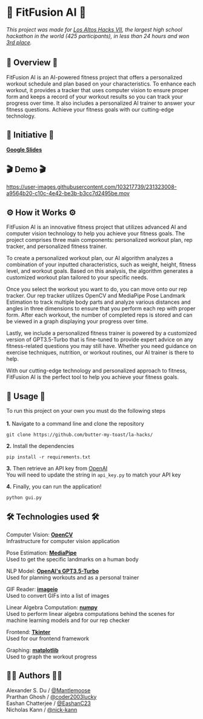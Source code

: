 
<h1> 💪 FitFusion AI 💪 </h1>

###### This project was made for [Los Altos Hacks VII](https://losaltoshacks7.devpost.com/ "Los Altos Hacks VII"), the largest high school hackathon in the world (425 participants), in less than 24 hours and won [3rd place](https://devpost.com/software/fitfusion-ai "FitFusion AI on DevPost").

## 📝 Overview 📝
FitFusion AI is an AI-powered fitness project that offers a personalized workout schedule and plan based on your characteristics. To enhance each workout, it provides a tracker that uses computer vision to ensure proper form and keeps a record of your workout results so you can track your progress over time. It also includes a personalized AI trainer to answer your fitness questions. Achieve your fitness goals with our cutting-edge technology.

## 🎯 Initiative 🎯

[**Google Slides**](https://docs.google.com/presentation/d/1OXqh9sOShfV5hX5ayfGW8IWrVRSj2gcLwSxL_Wa3PYU/edit?usp=sharing)

## 🎬 Demo 🎬 


https://user-images.githubusercontent.com/103217739/231323008-a9564b20-c10c-4e42-be3b-b3cc7d2495be.mov



## ⚙️ How it Works ⚙️
FitFusion AI is an innovative fitness project that utilizes advanced AI and computer vision technology to help you achieve your fitness goals. The project comprises three main components: personalized workout plan, rep tracker, and personalized fitness trainer.

To create a personalized workout plan, our AI algorithm analyzes a combination of your inputted characteristics, such as weight, height, fitness level, and workout goals. Based on this analysis, the algorithm generates a customized workout plan tailored to your specific needs.

Once you select the workout you want to do, you can move onto our rep tracker. Our rep tracker utilizes OpenCV and MediaPipe Pose Landmark Estimation to track multiple body parts and analyze various distances and angles in three dimensions to ensure that you perform each rep with proper form. After each workout, the number of completed reps is stored and can be viewed in a graph displaying your progress over time.

Lastly, we include a personalized fitness trainer is powered by a customized version of GPT3.5-Turbo that is fine-tuned to provide expert advice on any fitness-related questions you may still have. Whether you need guidance on exercise techniques, nutrition, or workout routines, our AI trainer is there to help.

With our cutting-edge technology and personalized approach to fitness, FitFusion AI is the perfect tool to help you achieve your fitness goals.

## 🚀 Usage 🚀
<p> To run this project on your own you must do the following steps 
<br></br>
  <b>1.</b> Navigate to a command line and clone the repository 
</p>

```
git clone https://github.com/butter-my-toast/la-hacks/ 
```
<p>
  <b>2.</b> Install the dependencies
</p>

```
pip install -r requirements.txt
```

  <b>3.</b> Then retrieve an API key from [OpenAI](https://platform.openai.com/account/api-keys "OpenAI") \
  You will need to update the string in `api_key.py` to match your API key
</p>
<p>
  <b>4.</b> Finally, you can run the application!
</p>

```
python gui.py
```

## 🛠️ Technologies used 🛠️
  Computer Vision: <b>[OpenCV](https://github.com/opencv/opencv/blob/4.x/LICENSE)</b> \
  Infrastructure for computer vision application 
  
  Pose Estimation: <b>[MediaPipe](https://github.com/google/mediapipe/blob/master/LICENSE)</b> \
  Used to get the specific landmarks on a human body 
  
  NLP Model: <b>[OpenAI's GPT3.5-Turbo](https://openai.com/product)</b> \
  Used for planning workouts and as a personal trainer 
  
  GIF Reader: <b>[imageio](https://github.com/imageio/imageio/blob/master/LICENSE)</b> \
  Used to convert GIFs into a list of images  
  
  Linear Algebra Computation: <b>[numpy](https://github.com/numpy/numpy/blob/main/LICENSE.txt)</b> \
  Used to perform linear algebra computations behind the scenes for machine learning models and for our rep checker 
  
  Frontend: <b>[Tkinter](https://github.com/PacktPublishing/Python-GUI-Programming-with-Tkinter/blob/master/LICENSE)</b> \
  Used for our frontend framework 
  
  Graphing: <b>[matplotlib](https://github.com/matplotlib/matplotlib/blob/main/LICENSE/LICENSE)</b> \
  Used to graph the workout progress
  

## 🧑‍💻 Authors 🧑‍💻
Alexander S. Du / [@Mantlemoose](https://github.com/Mantlemoose "Mantlemoose's github page") \
Prarthan Ghosh / [@coder2003lucky](https://github.com/coder2003lucky "coder2003lucky's github page") \
Eashan Chatterjee / [@EashanC23](https://github.com/EashanC23 "EashanC23's github page") \
Nicholas Kann / [@nick-kann](https://github.com/nick-kann "nick-kann's github page")
